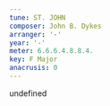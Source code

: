 ```yaml
---
tune: ST. JOHN
composer: John B. Dykes
arranger: '-'
year: '-'
meter: 6.6.6.4.8.8.4.
key: F Major
anacrusis: 0
---
```

undefined